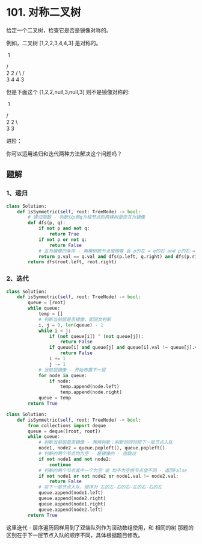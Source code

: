 # 101. 对称二叉树

给定一个二叉树，检查它是否是镜像对称的。

 

例如，二叉树 [1,2,2,3,4,4,3] 是对称的。

​	1

   / \
  2   2
 / \ / \
3  4 4  3

但是下面这个 [1,2,2,null,3,null,3] 则不是镜像对称的:

​	1

   / \
  2   2
   \   \
   3    3


进阶：

你可以运用递归和迭代两种方法解决这个问题吗？

## 题解

### 1、递归

```python
class Solution:
    def isSymmetric(self, root: TreeNode) -> bool:
        # 递归函数 - 判断以p和q为根节点的两棵树是否互为镜像
        def dfs(p, q):
            if not p and not q:
                return True
            if not p or not q:
                return False
            # 互为镜像的条件 - 两棵树根节点值相等 且 p的左 = q的右 and p的右 = q的左
            return p.val == q.val and dfs(p.left, q.right) and dfs(p.right, q.left)
        return dfs(root.left, root.right)
```

### 2、迭代

```python
class Solution:
    def isSymmetric(self, root: TreeNode) -> bool:
        queue = [root]
        while queue:
            temp = []
            # 判断当前层是否镜像，即回文判断
            i, j = 0, len(queue) - 1
            while i < j:
                if (not queue[i]) ^ (not queue[j]):
                    return False
                if queue[i] and queue[j] and queue[i].val != queue[j].val:
                    return False
                i += 1
                j -= 1
            # 当前层镜像 - 开始布置下一层
            for node in queue:
                if node:
                    temp.append(node.left)
                    temp.append(node.right)
            queue = temp
        return True
```



```python
class Solution:
    def isSymmetric(self, root: TreeNode) -> bool:
        from collections import deque
        queue = deque([root, root])
        while queue:
            # 判断当前层是否镜像 - 两两判断；判断的同时把下一层节点入队
            node1, node2 = queue.popleft(), queue.popleft()
            # 判断的两个节点均为空 - 是镜像的 - 但跳过
            if not node1 and not node2:
                continue
            # 判断的两个节点其中一个为空 或 均不为空但节点值不同 - 返回False
            if not node1 or not node2 or node1.val != node2.val:
                return False
            # 将下一层节点入队，顺序为 左的左-右的右-左的右-右的左
            queue.append(node1.left)
            queue.append(node2.right)
            queue.append(node1.right)
            queue.append(node2.left)
        return True
```

这里迭代 - 层序遍历同样用到了双端队列作为滚动数组使用，和 相同的树 那题的区别在于下一层节点入队的顺序不同，具体根据题目修改。